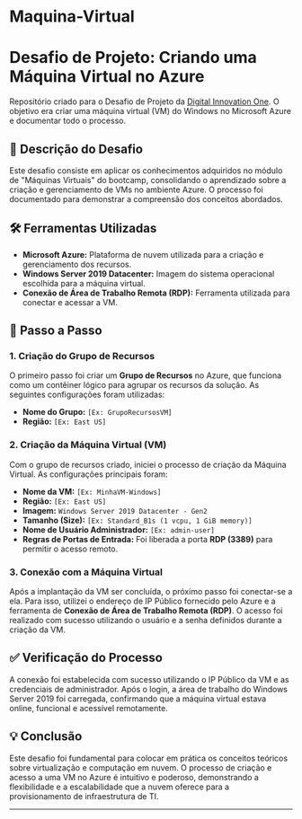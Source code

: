 # Maquina-Virtual


# Desafio de Projeto: Criando uma Máquina Virtual no Azure

Repositório criado para o Desafio de Projeto da [Digital Innovation One](https.dio.me). O objetivo era criar uma máquina virtual (VM) do Windows no Microsoft Azure e documentar todo o processo.

## 📝 Descrição do Desafio

Este desafio consiste em aplicar os conhecimentos adquiridos no módulo de "Máquinas Virtuais" do bootcamp, consolidando o aprendizado sobre a criação e gerenciamento de VMs no ambiente Azure. O processo foi documentado para demonstrar a compreensão dos conceitos abordados.

## 🛠️ Ferramentas Utilizadas

-   **Microsoft Azure:** Plataforma de nuvem utilizada para a criação e gerenciamento dos recursos.
-   **Windows Server 2019 Datacenter:** Imagem do sistema operacional escolhida para a máquina virtual.
-   **Conexão de Área de Trabalho Remota (RDP):** Ferramenta utilizada para conectar e acessar a VM.

## 📄 Passo a Passo

### 1. Criação do Grupo de Recursos

O primeiro passo foi criar um **Grupo de Recursos** no Azure, que funciona como um contêiner lógico para agrupar os recursos da solução. As seguintes configurações foram utilizadas:

-   **Nome do Grupo:** `[Ex: GrupoRecursosVM]`
-   **Região:** `[Ex: East US]`

### 2. Criação da Máquina Virtual (VM)

Com o grupo de recursos criado, iniciei o processo de criação da Máquina Virtual. As configurações principais foram:

-   **Nome da VM:** `[Ex: MinhaVM-Windows]`
-   **Região:** `[Ex: East US]`
-   **Imagem:** `Windows Server 2019 Datacenter - Gen2`
-   **Tamanho (Size):** `[Ex: Standard_B1s (1 vcpu, 1 GiB memory)]`
-   **Nome de Usuário Administrador:** `[Ex: admin-user]`
-   **Regras de Portas de Entrada:** Foi liberada a porta **RDP (3389)** para permitir o acesso remoto.

### 3. Conexão com a Máquina Virtual

Após a implantação da VM ser concluída, o próximo passo foi conectar-se a ela. Para isso, utilizei o endereço de IP Público fornecido pelo Azure e a ferramenta de **Conexão de Área de Trabalho Remota (RDP)**. O acesso foi realizado com sucesso utilizando o usuário e a senha definidos durante a criação da VM.

## ✅ Verificação do Processo

A conexão foi estabelecida com sucesso utilizando o IP Público da VM e as credenciais de administrador. Após o login, a área de trabalho do Windows Server 2019 foi carregada, confirmando que a máquina virtual estava online, funcional e acessível remotamente.

## 💡 Conclusão

Este desafio foi fundamental para colocar em prática os conceitos teóricos sobre virtualização e computação em nuvem. O processo de criação e acesso a uma VM no Azure é intuitivo e poderoso, demonstrando a flexibilidade e a escalabilidade que a nuvem oferece para a provisionamento de infraestrutura de TI.

---
